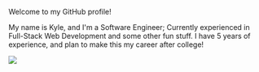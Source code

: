 Welcome to my GitHub profile!

My name is Kyle, and I'm a Software Engineer; Currently experienced in Full-Stack Web Development and some other fun stuff.
I have 5 years of experience, and plan to make this my career after college!

<img src="https://github-readme-stats.vercel.app/api/top-langs/?username=ClutchMasterFTW&bg_color=00000000&layout=compact"/>
